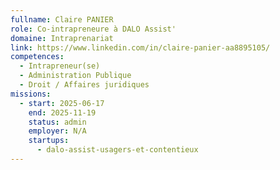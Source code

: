 ```yaml
---
fullname: Claire PANIER
role: Co-intrapreneure à DALO Assist'
domaine: Intraprenariat
link: https://www.linkedin.com/in/claire-panier-aa8895105/
competences:
  - Intrapreneur(se)
  - Administration Publique
  - Droit / Affaires juridiques
missions:
  - start: 2025-06-17
    end: 2025-11-19
    status: admin
    employer: N/A
    startups:
      - dalo-assist-usagers-et-contentieux
---
```

